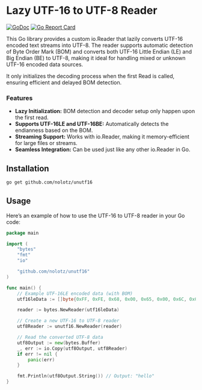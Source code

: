 # Lazy UTF-16 to UTF-8 Reader
[![GoDoc](https://img.shields.io/badge/godoc-reference-5272B4)](https://pkg.go.dev/mod/github.com/nolotz/unutf16)
[![Go Report Card](https://goreportcard.com/badge/github.com/nolotz/unutf16)](https://goreportcard.com/report/github.com/nolotz/unutf16)

This Go library provides a custom io.Reader that lazily converts UTF-16 encoded text streams into UTF-8. The reader supports automatic detection of Byte Order Mark (BOM) and converts both UTF-16 Little Endian (LE) and Big Endian (BE) to UTF-8, making it ideal for handling mixed or unknown UTF-16 encoded data sources.

It only initializes the decoding process when the first Read is called, ensuring efficient and delayed BOM detection.

### Features
- **Lazy Initialization:** BOM detection and decoder setup only happen upon the first read.
- **Supports UTF-16LE and UTF-16BE:** Automatically detects the endianness based on the BOM.
- **Streaming Support:** Works with io.Reader, making it memory-efficient for large files or streams.
- **Seamless Integration:** Can be used just like any other io.Reader in Go.

## Installation

```bash
go get github.com/nolotz/unutf16
```

## Usage

Here’s an example of how to use the UTF-16 to UTF-8 reader in your Go code:

```go
package main

import (
    "bytes"
    "fmt"
    "io"

    "github.com/nolotz/unutf16"
)

func main() {
    // Example UTF-16LE encoded data (with BOM)
    utf16leData := []byte{0xFF, 0xFE, 0x68, 0x00, 0x65, 0x00, 0x6C, 0x00, 0x6C, 0x00, 0x6F, 0x00} // "hello"

    reader := bytes.NewReader(utf16leData)

    // Create a new UTF-16 to UTF-8 reader
    utf8Reader := unutf16.NewReader(reader)

    // Read the converted UTF-8 data
    utf8Output := new(bytes.Buffer)
    _, err := io.Copy(utf8Output, utf8Reader)
    if err != nil {
        panic(err)
    }

    fmt.Println(utf8Output.String()) // Output: "hello"
}
```